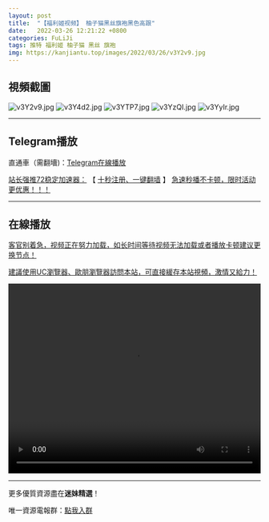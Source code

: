 ```yaml
---
layout: post
title:  "【福利姬视频】 柚子猫黑丝旗袍黑色高跟"
date:   2022-03-26 12:21:22 +0800
categories: FuLiJi
tags: 推特 福利姬 柚子猫 黑丝 旗袍
img: https://kanjiantu.top/images/2022/03/26/v3Y2v9.jpg
---
```



## 視頻截圖

![v3Y2v9.jpg](https://kanjiantu.top/images/2022/03/26/v3Y2v9.jpg)
![v3Y4d2.jpg](https://kanjiantu.top/images/2022/03/26/v3Y4d2.jpg)
![v3YTP7.jpg](https://kanjiantu.top/images/2022/03/26/v3YTP7.jpg)
![v3YzQI.jpg](https://kanjiantu.top/images/2022/03/26/v3YzQI.jpg)
![v3YyIr.jpg](https://kanjiantu.top/images/2022/03/26/v3YyIr.jpg)

* * *
## Telegram播放

直通車（需翻墻)：[Telegram在線播放](https://t.me/mimeijingxuan/382)

<u>站长强推72稳定加速器：</u> 【 [十秒注册、一键翻墙](https://www.mimei.blog/skip/vpn.html) 】
<u>  急速秒播不卡顿，限时活动更优惠！！！</u>
* * *
## 在線播放
<u>客官别着急，视频正在努力加载，如长时间等待视频无法加载或者播放卡顿建议更换节点！</u>

<u>建議使用UC瀏覽器、歐朋瀏覽器訪問本站，可直接緩存本站視頻，激情又給力！</u>
<center><video src="https://cdn.publer.io/uploads/videos/6247f260db279732fb55c512/642121afa8f0fdc1e19d46399d4c90cc.mp4" width="100%" height="380px" controls="controls"></video></center>


* * *
更多優質資源盡在**迷妹精選**！

唯一資源電報群：[點我入群](https://t.me/mimeijingxuan)


